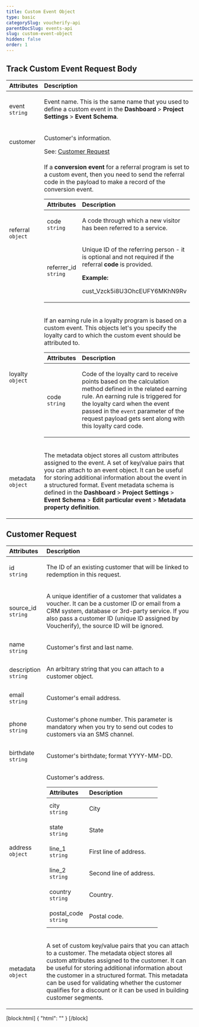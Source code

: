 ```yaml
---
title: Custom Event Object
type: basic
categorySlug: voucherify-api
parentDocSlug: events-api
slug: custom-event-object
hidden: false
order: 1
---
```


## Track Custom Event Request Body
| Attributes |  Description |
|:-----|:--------|
| event</br>`string` | <p>Event name. This is the same name that you used to define a custom event in the <strong>Dashboard</strong> &gt; <strong>Project Settings</strong> &gt; <strong>Event Schema</strong>.</p> |
| customer | <p>Customer's information.</p> See: [Customer Request](#customer-request) |
| referral</br>`object` | <p>If a <strong>conversion event</strong> for a referral program is set to a custom event, then you need to send the referral code in the payload to make a record of the conversion event.</p> <table><thead><tr><th style="text-align:left">Attributes</th><th style="text-align:left">Description</th></tr></thead><tbody><tr><td style="text-align:left">code</br><code>string</code></td><td style="text-align:left"><p>A code through which a new visitor has been referred to a service.</p></td></tr><tr><td style="text-align:left">referrer_id</br><code>string</code></td><td style="text-align:left"><p>Unique ID of the referring person - it is optional and not required if the referral <strong>code</strong> is provided.</p> <strong>Example:</strong> <p>cust_Vzck5i8U3OhcEUFY6MKhN9Rv</p></td></tr></tbody></table> |
| loyalty</br>`object` | <p>If an earning rule in a loyalty program is based on a custom event. This objects let's you specify the loyalty card to which the custom event should be attributed to.</p> <table><thead><tr><th style="text-align:left">Attributes</th><th style="text-align:left">Description</th></tr></thead><tbody><tr><td style="text-align:left">code</br><code>string</code></td><td style="text-align:left"><p>Code of the loyalty card to receive points based on the calculation method defined in the related earning rule. An earning rule is triggered for the loyalty card when the event passed in the <code>event</code> parameter of the request payload gets sent along with this loyalty card code.</p></td></tr></tbody></table> |
| metadata</br>`object` | <p>The metadata object stores all custom attributes assigned to the event. A set of key/value pairs that you can attach to an event object. It can be useful for storing additional information about the event in a structured format. Event metadata schema is defined in the <strong>Dashboard</strong> &gt; <strong>Project Settings</strong> &gt; <strong>Event Schema</strong> &gt; <strong>Edit particular event</strong> &gt; <strong>Metadata property definition</strong>.</p> |

## Customer Request
| Attributes |  Description |
|:-----|:--------|
| id</br>`string` | <p>The ID of an existing customer that will be linked to redemption in this request.</p> |
| source_id</br>`string` | <p>A unique identifier of a customer that validates a voucher. It can be a customer ID or email from a CRM system, database or 3rd-party service. If you also pass a customer ID (unique ID assigned by Voucherify), the source ID will be ignored.</p> |
| name</br>`string` | <p>Customer's first and last name.</p> |
| description</br>`string` | <p>An arbitrary string that you can attach to a customer object.</p> |
| email</br>`string` | <p>Customer's email address.</p> |
| phone</br>`string` | <p>Customer's phone number. This parameter is mandatory when you try to send out codes to customers via an SMS channel.</p> |
| birthdate</br>`string` | <p>Customer's birthdate; format YYYY-MM-DD.</p> |
| address</br>`object` | <p>Customer's address.</p> <table><thead><tr><th style="text-align:left">Attributes</th><th style="text-align:left">Description</th></tr></thead><tbody><tr><td style="text-align:left">city</br><code>string</code></td><td style="text-align:left"><p>City</p></td></tr><tr><td style="text-align:left">state</br><code>string</code></td><td style="text-align:left"><p>State</p></td></tr><tr><td style="text-align:left">line_1</br><code>string</code></td><td style="text-align:left"><p>First line of address.</p></td></tr><tr><td style="text-align:left">line_2</br><code>string</code></td><td style="text-align:left"><p>Second line of address.</p></td></tr><tr><td style="text-align:left">country</br><code>string</code></td><td style="text-align:left"><p>Country.</p></td></tr><tr><td style="text-align:left">postal_code</br><code>string</code></td><td style="text-align:left"><p>Postal code.</p></td></tr></tbody></table> |
| metadata</br>`object` | <p>A set of custom key/value pairs that you can attach to a customer. The metadata object stores all custom attributes assigned to the customer. It can be useful for storing additional information about the customer in a structured format. This metadata can be used for validating whether the customer qualifies for a discount or it can be used in building customer segments.</p> |

[block:html]
{
  "html": "<style>\n[title=\"Toggle library\"] { \n  display: none; }\n.LanguagePicker-divider { \n  display: none; }\n.Playground-section3VTXuaYZivJK > .APISectionHeader3LN_-QIR0m7x {\n  display: none; }\n.LanguagePicker-languages1qVVo_v6AlP9 {\n  display: none; }\n.headline-container-article-info2GaOf2jMpV0r {\n  display: none; }\n.APISectionHeader3LN_-QIR0m7x {\n  display: none; }\n.APIResponseSchemaPicker-label3XMQ9E-slNcS {\n  display: none; }\n.PlaygroundC7DInM9NFvBg {\n  display: none; }\n.Modal-Header3VPrQs3MUWWd {\n  display: none; }\n.rm-ReferenceMain .rm-Article {\n  max-width: 2000px; }\n</style>"
}
[/block]
